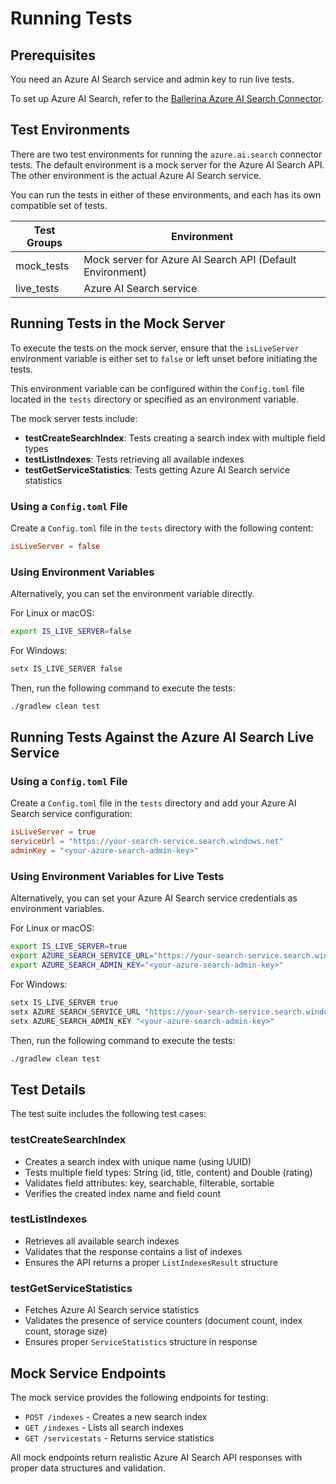 # Running Tests

## Prerequisites

You need an Azure AI Search service and admin key to run live tests.

To set up Azure AI Search, refer to the [Ballerina Azure AI Search Connector](https://github.com/ballerina-platform/module-ballerinax-azure.ai.search/blob/main/ballerina/Module.md).

## Test Environments

There are two test environments for running the `azure.ai.search` connector tests. The default environment is a mock server for the Azure AI Search API. The other environment is the actual Azure AI Search service.

You can run the tests in either of these environments, and each has its own compatible set of tests.

| Test Groups | Environment                                           |
|-------------|-------------------------------------------------------|
| mock_tests  | Mock server for Azure AI Search API (Default Environment) |
| live_tests  | Azure AI Search service                               |

## Running Tests in the Mock Server

To execute the tests on the mock server, ensure that the `isLiveServer` environment variable is either set to `false` or left unset before initiating the tests.

This environment variable can be configured within the `Config.toml` file located in the `tests` directory or specified as an environment variable.

The mock server tests include:
- **testCreateSearchIndex**: Tests creating a search index with multiple field types
- **testListIndexes**: Tests retrieving all available indexes
- **testGetServiceStatistics**: Tests getting Azure AI Search service statistics

### Using a `Config.toml` File

Create a `Config.toml` file in the `tests` directory with the following content:

```toml
isLiveServer = false
```

### Using Environment Variables

Alternatively, you can set the environment variable directly.

For Linux or macOS:

```bash
export IS_LIVE_SERVER=false
```

For Windows:

```bash
setx IS_LIVE_SERVER false
```

Then, run the following command to execute the tests:

```bash
./gradlew clean test
```

## Running Tests Against the Azure AI Search Live Service

### Using a `Config.toml` File

Create a `Config.toml` file in the `tests` directory and add your Azure AI Search service configuration:

```toml
isLiveServer = true
serviceUrl = "https://your-search-service.search.windows.net"
adminKey = "<your-azure-search-admin-key>"
```

### Using Environment Variables for Live Tests

Alternatively, you can set your Azure AI Search service credentials as environment variables.

For Linux or macOS:

```bash
export IS_LIVE_SERVER=true
export AZURE_SEARCH_SERVICE_URL="https://your-search-service.search.windows.net"
export AZURE_SEARCH_ADMIN_KEY="<your-azure-search-admin-key>"
```

For Windows:

```bash
setx IS_LIVE_SERVER true
setx AZURE_SEARCH_SERVICE_URL "https://your-search-service.search.windows.net"
setx AZURE_SEARCH_ADMIN_KEY "<your-azure-search-admin-key>"
```

Then, run the following command to execute the tests:

```bash
./gradlew clean test
```

## Test Details

The test suite includes the following test cases:

### testCreateSearchIndex
- Creates a search index with unique name (using UUID)
- Tests multiple field types: String (id, title, content) and Double (rating)
- Validates field attributes: key, searchable, filterable, sortable
- Verifies the created index name and field count

### testListIndexes
- Retrieves all available search indexes
- Validates that the response contains a list of indexes
- Ensures the API returns a proper `ListIndexesResult` structure

### testGetServiceStatistics
- Fetches Azure AI Search service statistics
- Validates the presence of service counters (document count, index count, storage size)
- Ensures proper `ServiceStatistics` structure in response

## Mock Service Endpoints

The mock service provides the following endpoints for testing:
- `POST /indexes` - Creates a new search index
- `GET /indexes` - Lists all search indexes  
- `GET /servicestats` - Returns service statistics

All mock endpoints return realistic Azure AI Search API responses with proper data structures and validation.
